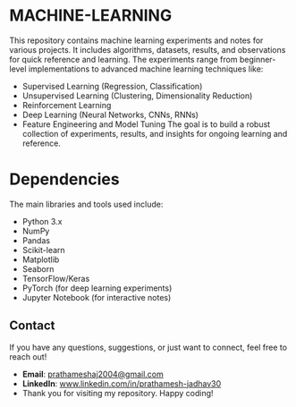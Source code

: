 # MACHINE-LEARNING
This repository contains machine learning experiments and notes for various projects. It includes algorithms, datasets, results, and observations for quick reference and learning. The experiments range from beginner-level implementations to advanced machine learning techniques like:

- Supervised Learning (Regression, Classification)
- Unsupervised Learning (Clustering, Dimensionality Reduction)
- Reinforcement Learning
- Deep Learning (Neural Networks, CNNs, RNNs)
- Feature Engineering and Model Tuning
The goal is to build a robust collection of experiments, results, and insights for ongoing learning and reference.
# Dependencies
The main libraries and tools used include:

- Python 3.x
- NumPy
- Pandas
- Scikit-learn
- Matplotlib
- Seaborn
- TensorFlow/Keras
- PyTorch (for deep learning experiments)
- Jupyter Notebook (for interactive notes)

 ## Contact

If you have any questions, suggestions, or just want to connect, feel free to reach out!

- **Email**: prathameshaj2004@gmail.com
- **LinkedIn**: www.linkedin.com/in/prathamesh-jadhav30
- Thank you for visiting my repository. Happy coding!
